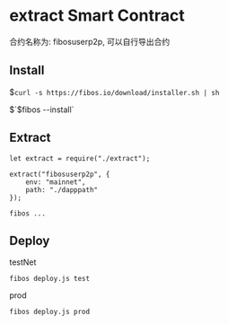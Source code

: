 # extract Smart Contract

合约名称为: fibosuserp2p, 可以自行导出合约

## Install

$`curl -s https://fibos.io/download/installer.sh | sh`

$`$fibos --install`

## Extract

```
let extract = require("./extract");

extract("fibosuserp2p", {
	env: "mainnet",
	path: "./dapppath"
});
```

`fibos ...`

## Deploy

testNet

`fibos deploy.js test`

prod

`fibos deploy.js prod`